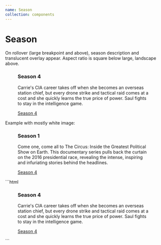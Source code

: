 ```yaml
---
name: Season
collection: components
---
```


# Season

<article class="season-examples">
  <p>On rollover (large breakpoint and above), season description and translucent overlay appear. Aspect ratio is square below large, landscape above.</p>
  <section class="component-examples--large">
    <figure class="promo promo--season">
      <div class="promo__image lazyload" data-bgset="https://www.sho.com/site/image-bin/images/804_4_0/804_4_0_97_300x300.jpg [--small] |  https://www.sho.com/site/image-bin/images/804_4_0/804_4_0_01_480x270.jpg">
      </div>
      <figcaption class="promo__body">
        <h3 class="promo__headline">Season 4</h3>
        <p class="promo__copy">Carrie's CIA career takes off when she becomes an overseas station chief, but every drone strike and tactical raid comes at a cost and she quickly learns the true price of power. Saul fights to stay in the intelligence game.</p>
      </figcaption>
      <a class="promo__link" href="#">Season 4</a>
    </figure>
    <p>Example with mostly white image:</p>
    <figure class="promo promo--season">
      <div class="promo__image" style="background-image:url(https://www.sho.com/site/image-bin/images/1032991_0_0/1032991_0_0_97_475x267.jpg">
      </div>
      <figcaption class="promo__body">
        <h3 class="promo__headline">Season 1</h3>
        <p class="promo__copy">Come one, come all to The Circus: Inside the Greatest Political Show on Earth. This documentary series pulls back the curtain on the 2016 presidential race, revealing the intense, inspiring and infuriating stories behind the headlines.</p>
      </figcaption>
      <a class="promo__link" href="#">Season 4</a>
    </figure>
  </section>
</article>
```html
<figure class="promo promo--season">
  <div class="promo__image lazyload" data-bgset="https://www.sho.com/site/image-bin/images/804_4_0/804_4_0_97_300x300.jpg [--small] |  https://www.sho.com/site/image-bin/images/804_4_0/804_4_0_01_480x270.jpg">
  </div>
  <figcaption class="promo__body">
    <h3 class="promo__headline">Season 4</h3>
    <p class="promo__copy">Carrie's CIA career takes off when she becomes an overseas station chief, but every drone strike and tactical raid comes at a cost and she quickly learns the true price of power. Saul fights to stay in the intelligence game.</p>
  </figcaption>
  <a class="promo__link" href="#">Season 4</a>
</figure>
```





